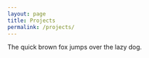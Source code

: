 ```yaml
---
layout: page
title: Projects
permalink: /projects/
---
```


The quick brown fox jumps over the lazy dog.
